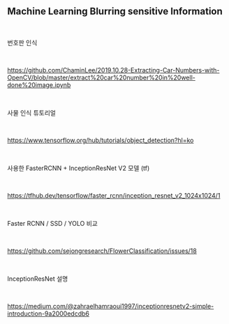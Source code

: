 <h2> Machine Learning Blurring sensitive Information </h2>

<br/>

번호판 인식

<br/>

https://github.com/ChaminLee/2019.10.28-Extracting-Car-Numbers-with-OpenCV/blob/master/extract%20car%20number%20in%20well-done%20image.ipynb

<br/>

사물 인식 튜토리얼

<br/>

https://www.tensorflow.org/hub/tutorials/object_detection?hl=ko

<br/>

사용한 FasterRCNN + InceptionResNet V2 모델 (tf)

<br/>

https://tfhub.dev/tensorflow/faster_rcnn/inception_resnet_v2_1024x1024/1

<br/>

Faster RCNN / SSD / YOLO 비교 

<br/>

https://github.com/sejongresearch/FlowerClassification/issues/18

<br/>

InceptionResNet 설명

<br/>

https://medium.com/@zahraelhamraoui1997/inceptionresnetv2-simple-introduction-9a2000edcdb6
